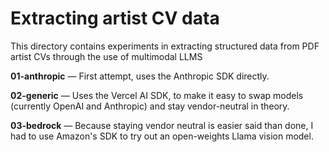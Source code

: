 # Extracting artist CV data

This directory contains experiments in extracting structured data from PDF
artist CVs through the use of multimodal LLMS

**01-anthropic** — First attempt, uses the Anthropic SDK directly.

**02-generic** — Uses the Vercel AI SDK, to make it easy to swap models
(currently OpenAI and Anthropic) and stay vendor-neutral in theory.

**03-bedrock** — Because staying vendor neutral is easier said than done, I had
to use Amazon's SDK to try out an open-weights Llama vision model.
